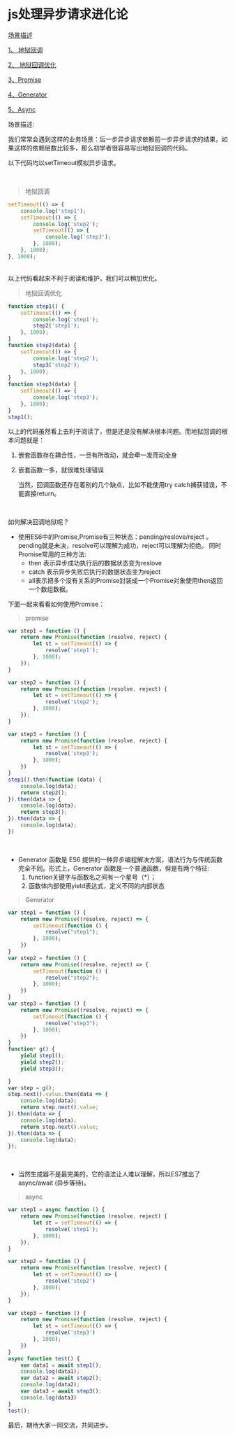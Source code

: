 # js处理异步请求进化论

[场景描述](#yinyan)

[1、 地狱回调](#dyht)

[2、 地狱回调优化](#htyh)

[3、Promise](#promise)

[4、Generator](#generator)

[5、Async](#async)

<p id="yinyan">场景描述:

我们常常会遇到这样的业务场景：后一步异步请求依赖前一步异步请求的结果，如果这样的依赖层数比较多，那么初学者很容易写出地狱回调的代码。

以下代码均以setTimeout模拟异步请求。
</p>

<div id="dyht">
<br>

>地狱回调
```javascript
setTimeout(() => {
    console.log('step1');
    setTimeout(() => {
        console.log('step2');
        setTimeout(() => {
            console.log('step3');
        }, 1000);
    }, 1000);
}, 1000);
```
</div>
<div id="htyh">

<br>
以上代码看起来不利于阅读和维护，我们可以稍加优化。

>地狱回调优化
```javascript
function step1() {
    setTimeout(() => {
        console.log('step1');
        step2('step1');
    }, 1000);
}
function step2(data) {
    setTimeout(() => {
        console.log('step2');
        step3('step2');
    }, 1000);
}
function step3(data) {
    setTimeout(() => {
        console.log('step3');
    }, 1000);
}
step1();
```

以上的代码虽然看上去利于阅读了，但是还是没有解决根本问题。而地狱回调的根本问题就是：
1. 嵌套函数存在耦合性，一旦有所改动，就会牵一发而动全身
2. 嵌套函数一多，就很难处理错误

   当然，回调函数还存在着别的几个缺点，比如不能使用try catch捕获错误，不能直接return。

</div>

<div id="promise">

<br>

如何解决回调地狱呢？
* 使用ES6中的Promise,Promise有三种状态：pending/reslove/reject 。pending就是未决，resolve可以理解为成功，reject可以理解为拒绝。
同时Promise常用的三种方法:
    * then 表示异步成功执行后的数据状态变为reslove 
    * catch 表示异步失败后执行的数据状态变为reject 
    * all表示把多个没有关系的Promise封装成一个Promise对象使用then返回一个数组数据。

下面一起来看看如何使用Promise：
>promise
```javascript
var step1 = function () {
    return new Promise(function (resolve, reject) {
        let st = setTimeout(() => {
            resolve('step1');
        }, 1000);
    });
}

var step2 = function () {
    return new Promise(function (resolve, reject) {
        let st = setTimeout(() => {
            resolve('step2');
        }, 1000);
    });
}

var step3 = function () {
    return new Promise(function (resolve, reject) {
        let st = setTimeout(() => {
            resolve('step3');
        }, 1000);
    })
}
step1().then(function (data) {
    console.log(data);
    return step2();
}).then(data => {
    console.log(data);
    return step3();
}).then(data => {
    console.log(data);
})
```
</div>

<div id="generator">

<br>

* Generator 函数是 ES6 提供的一种异步编程解决方案，语法行为与传统函数完全不同。形式上，Generator 函数是一个普通函数，但是有两个特征:
    1. function关键字与函数名之间有一个星号（*）；
    2. 函数体内部使用yield表达式，定义不同的内部状态
>Generator
```javascript
var step1 = function () {
    return new Promise((resolve, reject) => {
        setTimeout(function () {
            resolve("step1");
        }, 1000);
    })
}
var step2 = function () {
    return new Promise((resolve, reject) => {
        setTimeout(function () {
            resolve("step2");
        }, 1000);
    })
}
var step3 = function () {
    return new Promise((resolve, reject) => {
        setTimeout(function () {
            resolve("step3");
        }, 1000);
    })
}
function* g() {
    yield step1();
    yield step2();
    yield step3();

}
var step = g();
step.next().value.then(data => {
    console.log(data);
    return step.next().value;
}).then(data => {
    console.log(data);
    return step.next().value;
}).then(data => {
    console.log(data);
});
```

</div>

<div id="async">

<br>

 * 当然生成器不是最完美的，它的语法让人难以理解，所以ES7推出了async/await (异步等待)。
 >async
```javascript
var step1 = async function () {
    return new Promise(function (resolve, reject) {
        let st = setTimeout(() => {
            resolve('step1');
        }, 1000);
    });
}

var step2 = function () {
    return new Promise(function (resolve, reject) {
        let st = setTimeout(() => {
            resolve('step2')
        }, 1000);
    });
}

var step3 = function () {
    return new Promise(function (resolve, reject) {
        let st = setTimeout(() => {
            resolve('step3')
        }, 1000);
    })
}
async function test() {
    var data1 = await step1();
    console.log(data1);
    var data2 = await step2();
    console.log(data2);
    var data3 = await step3();
    console.log(data3)
}
test();
```
</div>

<p>
最后，期待大家一同交流，共同进步。
</p>

